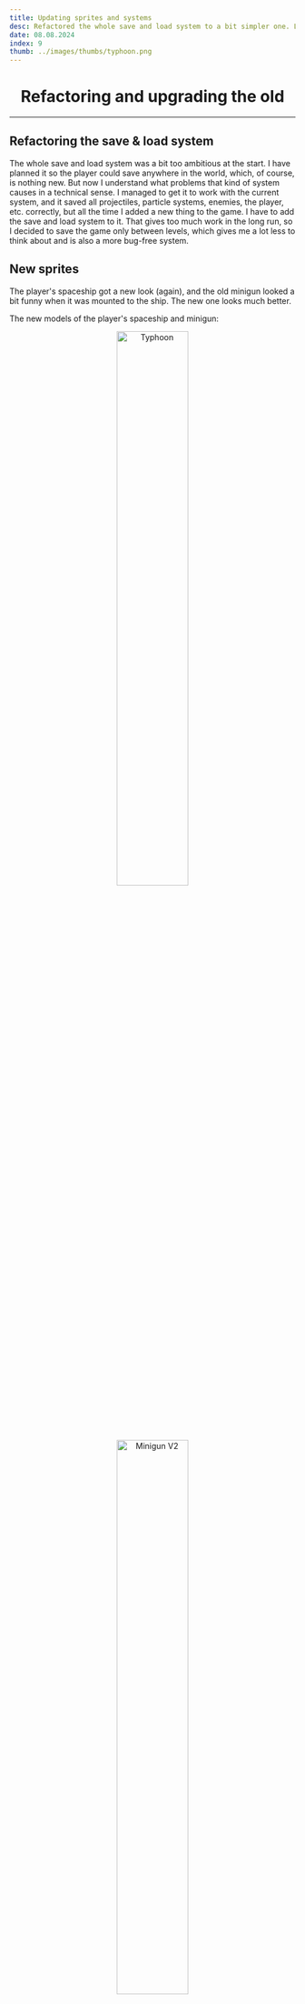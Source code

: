 ```yaml
---
title: Updating sprites and systems
desc: Refactored the whole save and load system to a bit simpler one. Lots of new sprite updates, and the map finally got parallax layers!
date: 08.08.2024
index: 9
thumb: ../images/thumbs/typhoon.png
---
```


# <center> Refactoring and upgrading the old</center>

---

## Refactoring the save & load system

The whole save and load system was a bit too ambitious at the start. I have planned it so the player could save anywhere in the world, which, of course, is nothing new. But now I understand what problems that kind of system causes in a technical sense. I managed to get it to work with the current system, and it saved all projectiles, particle systems, enemies, the player, etc. correctly, but all the time I added a new thing to the game. I have to add the save and load system to it. That gives too much work in the long run, so I decided to save the game only between levels, which gives me a lot less to think about and is also a more bug-free system.

## New sprites 

The player's spaceship got a new look (again), and the old minigun looked a bit funny when it was mounted to the ship. The new one looks much better.

The new models of the player's spaceship and minigun:

 <center> <img src="/images/post9/Typhoon.gif" alt="Typhoon" style="width:50%;height:auto;margin:auto"></img></center>

 <center> <img src="/images/post9/minigun_v2.gif" alt="Minigun V2" style="width:50%;height:auto;margin:auto"></img></center>

You can see both of the new models in action here. Also, notice the hit shield when projectiles hit the player.

<img src="/images/post9/hit_shield_minigun_demo.gif" alt="demo_1" style="width:100%;height:auto;"></img>

I was creating a shop item icon, which was supposed to represent an item that the player could collect for the store and buy later on. But I notice that I accidentally created a new health pack icon. Here is the original shop item icon:

![Original shop item](/images/post9/og_shop_item_icon.png "Original shop item icon")

It looks very much like a health pack, right? So here is how it transferred to the health pack icons.

![HP icons](/images/post9/hp_icons.png "Icons")

So I have created a new health pack icons, but I still have to create a icon for the shop items.
This icon was a bit tricky one. The end result might not be too obvious, but I was not able to figure out a better way to represent this kind of item. The shopping cart is out of the option in this case.
Here is the second attempt:

![Shop item](/images/post9/shop_item_icon.png "Shop item icon")

Minimap was one of the first things I drew, so I thought it might need an update too. No big changes, but the minimap frames were updated.

![Minimap](/images/post9/minimap.png "Minimap")

## Parallax layer

I got feedback that the map could use some parallax layering, and I agree. I'm still working with the asteroids, but here is the WIP-sneekpeak of it.

<img src="/images/post9/parallax_demo.gif" alt="demo_2" style="width:100%;height:auto;"></img>

## Summary

Lots of updates for visual things, or at least I hope these were updates, not downgrades. :)
Now I have plans to focus on getting the turret building system finished and also adding gamepad support to the building system. I also have plans to finish up parallax layers, and I'm probably going to draw a few asteroids during the following month.

That's all for now. Thanks for reading.

_Teemu, TheAspen_